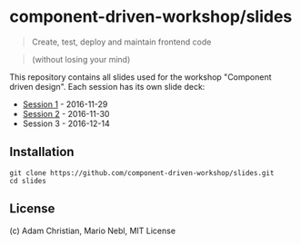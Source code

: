 # component-driven-workshop/slides

> Create, test, deploy and maintain frontend code

> (without losing your mind)
 
This repository contains all slides used for the workshop "Component driven design". Each session has its own slide deck:

*  [Session 1](./session-1) - 2016-11-29
*  [Session 2](./session-2) - 2016-11-30
*  Session 3 - 2016-12-14

## Installation

```
git clone https://github.com/component-driven-workshop/slides.git
cd slides
```

## License

(c) Adam Christian, Mario Nebl, MIT License
